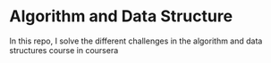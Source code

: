 # Algorithm and Data Structure
In this repo, I solve the different challenges in the algorithm and data structures course in coursera
